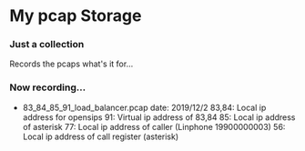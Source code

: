 # My pcap Storage

### Just a collection
Records the pcaps what's it for...

### Now recording...
- 83_84_85_91_load_balancer.pcap
	date: 2019/12/2
	83,84: Local ip address for opensips
	91: Virtual ip address of 83,84
	85: Local ip address of asterisk
	77: Local ip address of caller (Linphone 19900000003) 
	56: Local ip address of call register (asterisk)


